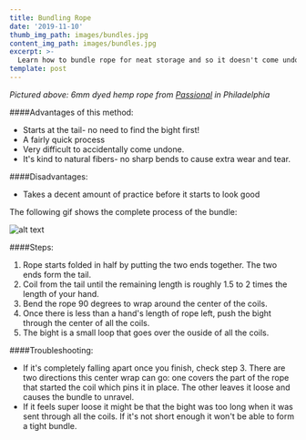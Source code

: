 ```yaml
---
title: Bundling Rope
date: '2019-11-10'
thumb_img_path: images/bundles.jpg
content_img_path: images/bundles.jpg
excerpt: >-
  Learn how to bundle rope for neat storage and so it doesn't come undone in your bag while traveling. This method is safe for both synthetic and natural fibers.
template: post
---
```

*Pictured above: 6mm dyed hemp rope from [Passional](https://www.passionalboutique.com/sexploratorium/bdsm/restraints-rope/) in Philadelphia*

####Advantages of this method:
  + Starts at the tail- no need to find the bight first!
  + A fairly quick process
  + Very difficult to accidentally come undone.
  + It's kind to natural fibers- no sharp bends to cause extra wear and tear.

####Disadvantages:
  + Takes a decent amount of practice before it starts to look good

The following gif shows the complete process of the bundle:

![alt text](/images/bundle.gif)

####Steps:
  1. Rope starts folded in half by putting the two ends together. The two ends form the tail.
  2. Coil from the tail until the remaining length is roughly 1.5 to 2 times the length of your hand. 
  3. Bend the rope 90 degrees to wrap around the center of the coils.
  4. Once there is less than a hand's length of rope left, push the bight through the center of all the coils.
  5. The bight is a small loop that goes over the ouside of all the coils.

####Troubleshooting:
  + If it's completely falling apart once you finish, check step 3. There are two directions this center wrap can go: one covers the part of the rope that started the coil which pins it in place. The other leaves it loose and causes the bundle to unravel.
  + If it feels super loose it might be that the bight was too long when it was sent through all the coils. If it's not short enough it won't be able to form a tight bundle.

